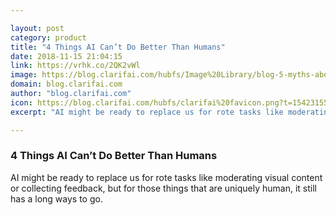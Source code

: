 ```yaml
---

layout: post
category: product
title: "4 Things AI Can’t Do Better Than Humans"
date: 2018-11-15 21:04:15
link: https://vrhk.co/2QK2vWl
image: https://blog.clarifai.com/hubfs/Image%20Library/blog-5-myths-about-artificial-intelligence.png?t=1542315540722#keepProtocol
domain: blog.clarifai.com
author: "blog.clarifai.com"
icon: https://blog.clarifai.com/hubfs/clarifai%20favicon.png?t=1542315540722
excerpt: "AI might be ready to replace us for rote tasks like moderating visual content or collecting feedback, but for those things that are uniquely human, it still has a long ways to go."

---
```


### 4 Things AI Can’t Do Better Than Humans

AI might be ready to replace us for rote tasks like moderating visual content or collecting feedback, but for those things that are uniquely human, it still has a long ways to go.